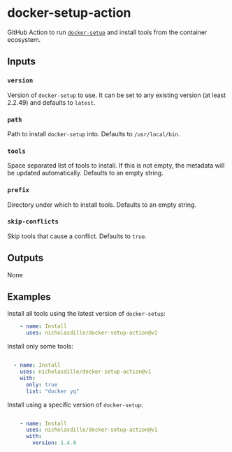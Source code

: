 # docker-setup-action

GitHub Action to run [`docker-setup`](https://github.com/nicholasdille/docker-setup) and install tools from the container ecosystem.

## Inputs

### `version`

Version of `docker-setup` to use. It can be set to any existing version (at least 2.2.49) and defaults to `latest`.

### `path`

Path to install `docker-setup` into. Defaults to `/usr/local/bin`.

### `tools`

Space separated list of tools to install. If this is not empty, the metadata will be updated automatically. Defaults to an empty string.

### `prefix`

Directory under which to install tools. Defaults to an empty string.

### `skip-conflicts`

Skip tools that cause a conflict. Defaults to `true`.

## Outputs

None

## Examples

Install all tools using the latest version of `docker-setup`:

```yaml
    - name: Install
      uses: nicholasdille/docker-setup-action@v1
```

Install only some tools:

```yaml

  - name: Install
    uses: nicholasdille/docker-setup-action@v1
    with:
      only: true
      list: "docker yq"
```

Install using a specific version of `docker-setup`:

```yaml

    - name: Install
      uses: nicholasdille/docker-setup-action@v1
      with:
        version: 1.4.8
```
